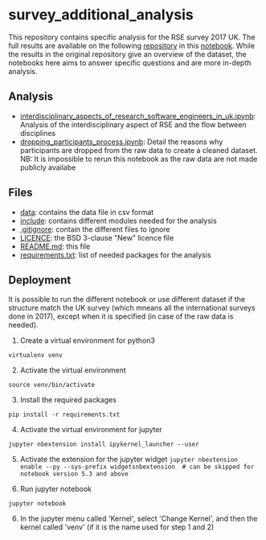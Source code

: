 # survey_additional_analysis

This repository contains specific analysis for the RSE survey 2017 UK. The full results are available on the following [repository](https://github.com/softwaresaved/international-survey) in this [notebook](https://github.com/softwaresaved/international-survey/blob/master/analysis/results_uk_2017_narrative.ipynb).
While the results in the original repository give an overview of the dataset, the notebooks here aims to answer specific questions and are more in-depth analysis.

## Analysis

* [interdisciplinary_aspects_of_research_software_engineers_in_uk.ipynb](interdisciplinary_aspects_of_research_software_engineers_in_uk.ipynb): Analysis of the interdisciplinary aspect of RSE and the flow between disciplines
* [dropping_participants_process.ipynb](dropping_participants_process.ipynb): Detail the reasons why participants are dropped from the raw data to create a cleaned dataset. NB: It is impossible to rerun this notebook as the raw data are not made publicly availabe

## Files

* [data](data/): contains the data file in csv format
* [include](include/): contains different modules needed for the analysis
* [.gitignore](.gitignore): contain the different files to ignore
* [LICENCE](LICENSE): the BSD 3-clause "New" licence file
* [README.md](README.md): this file
* [requirements.txt](requirements.txt): list of needed packages for the analysis

## Deployment

It is possible to run the different notebook or use different dataset if the structure match the UK survey (which mneans all the international surveys done in 2017), except when it is specified (in case of the raw data is needed).

1. Create a virtual environment for python3

`virtualenv venv`

2. Activate the virtual environment

`source venv/bin/activate`

3. Install the required packages

`pip install -r requirements.txt`

4. Activate the virtual environment for jupyter

`jupyter nbextension install ipykernel_launcher --user`

5. Activate the extension for the jupyter widget
`jupyter nbextension enable --py --sys-prefix widgetsnbextension  # can be skipped for notebook version 5.3 and above`

5. Run jupyter notebook

`jupyter notebook`

6. In the jupyter menu called 'Kernel', select 'Change Kernel', and then the kernel called 'venv' (if it is the name used for step 1 and 2)
